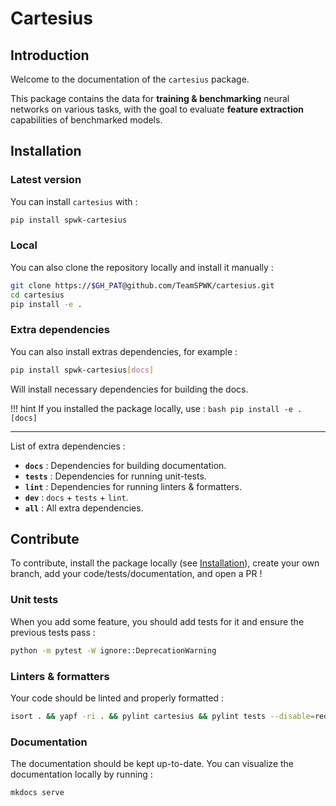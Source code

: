 # Cartesius

## Introduction

Welcome to the documentation of the `cartesius` package.

This package contains the data for **training & benchmarking** neural networks on various tasks, with the goal to evaluate **feature extraction** capabilities of benchmarked models.

## Installation

### Latest version

You can install `cartesius` with :

```bash
pip install spwk-cartesius
```

### Local

You can also clone the repository locally and install it manually :

```bash
git clone https://$GH_PAT@github.com/TeamSPWK/cartesius.git
cd cartesius
pip install -e .
```

### Extra dependencies

You can also install extras dependencies, for example :

```bash
pip install spwk-cartesius[docs]
```

Will install necessary dependencies for building the docs.

!!! hint
    If you installed the package locally, use :
    ```bash
    pip install -e .[docs]
    ```

---

List of extra dependencies :

* **`docs`** : Dependencies for building documentation.
* **`tests`** : Dependencies for running unit-tests.
* **`lint`** : Dependencies for running linters & formatters.
* **`dev`** : `docs` + `tests` + `lint`.
* **`all`** : All extra dependencies.

## Contribute

To contribute, install the package locally (see [Installation](#local)), create your own branch, add your code/tests/documentation, and open a PR !

### Unit tests

When you add some feature, you should add tests for it and ensure the previous tests pass :

```bash
python -m pytest -W ignore::DeprecationWarning
```

### Linters & formatters

Your code should be linted and properly formatted :

```bash
isort . && yapf -ri . && pylint cartesius && pylint tests --disable=redefined-outer-name
```

### Documentation

The documentation should be kept up-to-date. You can visualize the documentation locally by running :

```bash
mkdocs serve
```
